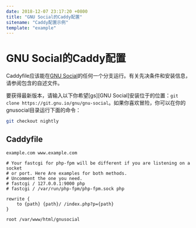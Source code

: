 ```yaml
---
date: 2018-12-07 23:17:20 +0800
title: "GNU Social的Caddy配置"
sitename: "Caddy配置示例"
template: "example"
---
```


# GNU Social的Caddy配置

Caddyfile应该能在[GNU Social](https://git.gnu.io/gnu/gnu-social)的任何一个分支运行。有关先决条件和安装信息，请参阅包含的自述文件。

要获得最新版本，请输入以下你希望\[gs\]\[GNU Social\]安装位于的位置：`git clone https://git.gnu.io/gnu/gnu-social`。如果你喜欢冒险，你可以在你的gnusocial目录运行下面的命令：

```bash
git checkout nightly
```

## Caddyfile

```caddy
example.com www.example.com

# Your fastcgi for php-fpm will be different if you are listening on a socket
# or port. Here Are examples for both methods.
# Uncomment the one you need.
# fastcgi / 127.0.0.1:9000 php
# fastcgi / /var/run/php-fpm/php-fpm.sock php

rewrite {
    to {path} {path}/ /index.php?p={path}
}

root /var/www/html/gnusocial
```